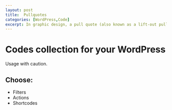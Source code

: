 ```yaml
---
layout: post
title:  Pullquotes
categories: [WordPress,Code]
excerpt: In graphic design, a pull quote (also known as a lift-out pull quote) is a key phrase, quotation, or excerpt that has been pulled from an article and used as a page layout graphic element, serving to entice readers into the article or to highlight a key topic.
---
```


# Codes collection for your WordPress

Usage with caution.

## Choose:

- Filters
- Actions
- Shortcodes